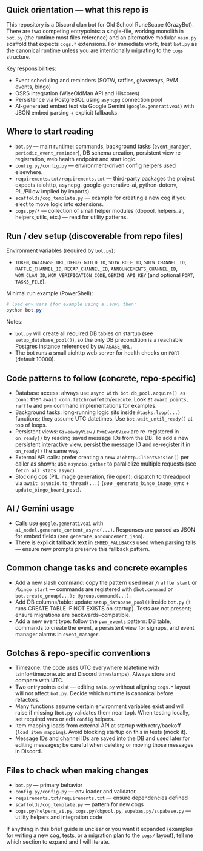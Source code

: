 ## Quick orientation — what this repo is

This repository is a Discord clan bot for Old School RuneScape (GrazyBot). There are two competing entrypoints: a single-file, working monolith in `bot.py` (the runtime most files reference) and an alternative modular `main.py` scaffold that expects `cogs.*` extensions. For immediate work, treat `bot.py` as the canonical runtime unless you are intentionally migrating to the `cogs` structure.

Key responsibilities:
- Event scheduling and reminders (SOTW, raffles, giveaways, PVM events, bingo)
- OSRS integration (WiseOldMan API and Hiscores)
- Persistence via PostgreSQL using `asyncpg` connection pool
- AI-generated embed text via Google Gemini (`google.generativeai`) with JSON embed parsing + explicit fallbacks

## Where to start reading
- `bot.py` — main runtime: commands, background tasks (`event_manager`, `periodic_event_reminder`), DB schema creation, persistent view re-registration, web health endpoint and start logic.
- `config.py/config.py` — environment-driven config helpers used elsewhere.
- `requirements.txt/requirements.txt` — third-party packages the project expects (aiohttp, asyncpg, google-generative-ai, python-dotenv, PIL/Pillow implied by imports).
- `scaffolds/cog_template.py` — example for creating a new cog if you elect to move logic into extensions.
- `cogs.py/*` — collection of small helper modules (dbpool, helpers_ai, helpers_utils, etc.) — read for utility patterns.

## Run / dev setup (discoverable from repo files)
Environment variables (required by `bot.py`):
- `TOKEN`, `DATABASE_URL`, `DEBUG_GUILD_ID`, `SOTW_ROLE_ID`, `SOTW_CHANNEL_ID`, `RAFFLE_CHANNEL_ID`, `RECAP_CHANNEL_ID`, `ANNOUNCEMENTS_CHANNEL_ID`, `WOM_CLAN_ID`, `WOM_VERIFICATION_CODE`, `GEMINI_API_KEY` (and optional `PORT`, `TASKS_FILE`).

Minimal run example (PowerShell):
```powershell
# load env vars (for example using a .env) then:
python bot.py
```

Notes:
- `bot.py` will create all required DB tables on startup (see `setup_database_pool()`), so the only DB precondition is a reachable Postgres instance referenced by `DATABASE_URL`.
- The bot runs a small aiohttp web server for health checks on `PORT` (default 10000).

## Code patterns to follow (concrete, repo-specific)
- Database access: always use `async with bot.db_pool.acquire() as conn:` then `await conn.fetchrow`/`fetch`/`execute`. Look at `award_points`, `raffle` and `pvm` command implementations for examples.
- Background tasks: long-running logic sits inside `@tasks.loop(...)` functions; they assume UTC datetimes. Use `bot.wait_until_ready()` at top of loops.
- Persistent views: `GiveawayView` / `PvmEventView` are re-registered in `on_ready()` by reading saved message IDs from the DB. To add a new persistent interactive view, persist the message ID and re-register it in `on_ready()` the same way.
- External API calls: prefer creating a new `aiohttp.ClientSession()` per caller as shown; use `asyncio.gather` to parallelize multiple requests (see `fetch_all_stats_async`).
- Blocking ops (PIL image generation, file open): dispatch to threadpool via `await asyncio.to_thread(...)` (see `_generate_bingo_image_sync` + `update_bingo_board_post`).

## AI / Gemini usage
- Calls use `google.generativeai` with `ai_model.generate_content_async(...)`. Responses are parsed as JSON for embed fields (see `generate_announcement_json`).
- There is explicit fallback text in `EMBED_FALLBACKS` used when parsing fails — ensure new prompts preserve this fallback pattern.

## Common change tasks and concrete examples
- Add a new slash command: copy the pattern used near `/raffle start` or `/bingo start` — commands are registered with `@bot.command` or `bot.create_group(...); @group.command(...)`.
- Add DB columns/table: update `setup_database_pool()` inside `bot.py` (it runs CREATE TABLE IF NOT EXISTS on startup). Tests are not present; ensure migrations are backwards-compatible.
- Add a new event type: follow the `pvm_events` pattern: DB table, commands to create the event, a persistent view for signups, and event manager alarms in `event_manager`.

## Gotchas & repo-specific conventions
- Timezone: the code uses UTC everywhere (datetime with tzinfo=timezone.utc and Discord timestamps). Always store and compare with UTC.
- Two entrypoints exist — editing `main.py` without aligning `cogs.*` layout will not affect `bot.py`. Decide which runtime is canonical before refactors.
- Many functions assume certain environment variables exist and will raise if missing (`bot.py` validates them near top). When testing locally, set required vars or edit `config` helpers.
- Item mapping loads from external API at startup with retry/backoff (`load_item_mapping`). Avoid blocking startup on this in tests (mock it).
- Message IDs and channel IDs are saved into the DB and used later for editing messages; be careful when deleting or moving those messages in Discord.

## Files to check when making changes
- `bot.py` — primary behavior
- `config.py/config.py` — env loader and validator
- `requirements.txt/requirements.txt` — ensure dependencies defined
- `scaffolds/cog_template.py` — pattern for new cogs
- `cogs.py/helpers_ai.py`, `cogs.py/dbpool.py`, `supabas.py/supabase.py` — utility helpers and integration code

If anything in this brief guide is unclear or you want it expanded (examples for writing a new cog, tests, or a migration plan to the `cogs/` layout), tell me which section to expand and I will iterate.
